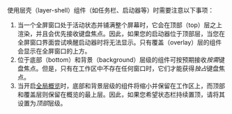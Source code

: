 使用层壳（layer-shell）组件（如任务栏、启动器等）时需要注意以下事项：

1. 当一个全屏窗口处于活动状态并铺满整个屏幕时，它会在顶部（top）层之上渲染，并且会优先接收键盘焦点。因此，如果您的启动器位于顶部层，当您在全屏窗口界面尝试唤醒启动器时将无法显示。只有覆盖（overlay）层的组件会显示在全屏窗口的上方。
1. 位于底部（bottom）和背景（background）层级的组件可按预期接收*按需*键盘焦点。但是，只有在工作区中不存在任何窗口时，它们才能获得*独占*键盘焦点。
1. 当开启[全局概览](./Overview.md)时，底部和背景层级的组件将缩小并保留在工作区上，而顶部和覆盖层则保留在概览的最上层。因此，如果您希望状态栏持续置顶，请将其设置为*顶部*层级。
